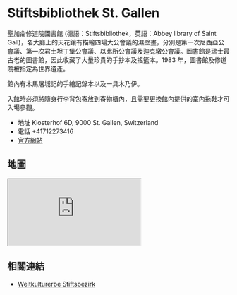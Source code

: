 # Stiftsbibliothek St. Gallen

聖加侖修道院圖書館 (德語：Stiftsbibliothek，英語：Abbey library of Saint Gall)，名大廳上的天花鑲有描繪四場大公會議的濕壁畫，分別是第一次尼西亞公會議、第一次君士坦丁堡公會議、以弗所公會議及迦克墩公會議。圖書館是瑞士最古老的圖書館，因此收藏了大量珍貴的手抄本及搖籃本。1983 年，圖書館及修道院被指定為世界遺產。

館內有木馬屠城記的手繪記錄本以及一具木乃伊。

入館時必須將隨身行李背包寄放到寄物櫃內，且需要更換館內提供的室內拖鞋才可入場參觀。

- 地址 Klosterhof 6D, 9000 St. Gallen, Switzerland
- 電話 +41712273416
- [官方網站](https://www.stiftsbezirk.ch/de/)

## 地圖

<iframe src="https://www.google.com/maps/embed?pb=!1m18!1m12!1m3!1d2699.447457748949!2d9.373882276151186!3d47.422717700657735!2m3!1f0!2f0!3f0!3m2!1i1024!2i768!4f13.1!3m3!1m2!1s0x479b1e4c45b2cf47%3A0x363e38457295682a!2sAbbey%20Library%20of%20Saint%20Gall!5e0!3m2!1sen!2stw!4v1690743133352!5m2!1sen!2stw" loading="lazy" referrerpolicy="no-referrer-when-downgrade"></iframe>

## 相關連結

- [Weltkulturerbe Stiftsbezirk](https://www.stiftsbezirk.ch/de/)

